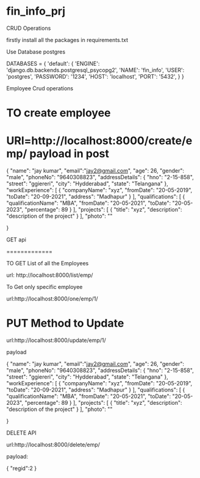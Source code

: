 # fin_info_prj
CRUD Operations

firstly install all the packages in requirements.txt



Use Database postgres

DATABASES = {
    'default': {
        'ENGINE': 'django.db.backends.postgresql_psycopg2',
        'NAME': 'fin_info',
        'USER': 'postgres',
        'PASSWORD': '1234',
        'HOST': 'localhost',
        'PORT': '5432',
    }
}







Employee Crud operations


TO create employee
====================

URl=http://localhost:8000/create/emp/
payload in post
===================

{
"name": "jay kumar",
"email":"jay2@gmail.com",
"age": 26,
"gender": "male",
"phoneNo": "9640308823",
"addressDetails": {
"hno": "2-15-858",
"street": "ggiereri",
"city": "Hydderabad",
"state": "Telangana"
},
"workExperience": [
{
"companyName": "xyz",
"fromDate": "20-05-2019",
"toDate": "20-09-2021",
"address": "Madhapur"
}
],
"qualifications": [
{
"qualificationName": "MBA",
"fromDate": "20-05-2021",
"toDate": "20-05-2023",
"percentage": 89
}
],
"projects": [
{
"title": "xyz",
"description": "description of the project"
}
],
"photo": ""


}

GET api

=============



TO GET List of all the Employees


url: http://localhost:8000/list/emp/


To Get only specific employee

url:http://localhost:8000/one/emp/1/



PUT Method to Update
======================


url:http://localhost:8000/update/emp/1/


payload


{
"name": "jay kumar",
"email":"jay2@gmail.com",
"age": 26,
"gender": "male",
"phoneNo": "9640308823",
"addressDetails": {
"hno": "2-15-858",
"street": "ggiereri",
"city": "Hydderabad",
"state": "Telangana"
},
"workExperience": [
{
"companyName": "xyz",
"fromDate": "20-05-2019",
"toDate": "20-09-2021",
"address": "Madhapur"
}
],
"qualifications": [
{
"qualificationName": "MBA",
"fromDate": "20-05-2021",
"toDate": "20-05-2023",
"percentage": 89
}
],
"projects": [
{
"title": "xyz",
"description": "description of the project"
}
],
"photo": ""


}



DELETE API

url:http://localhost:8000/delete/emp/

payload:

{
    "regid":2
}

























